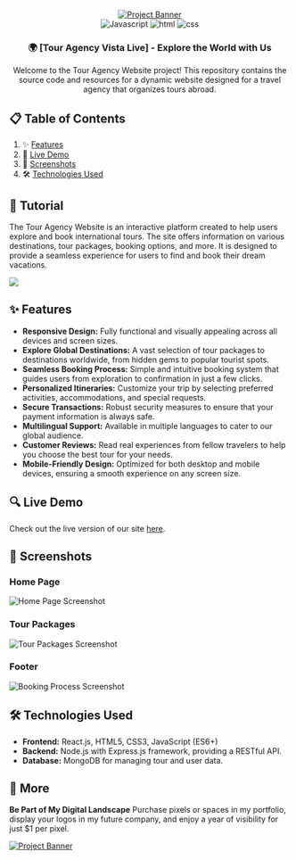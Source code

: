<div align="center">
  <br />
    <a href="https://youtu.be/zfAb95tJvZQ" target="_blank">
      <img src="https://res.cloudinary.com/dqiss9gyu/image/upload/v1724145670/personal/pff9h0yx7ll3rvbd80xz.jpg" alt="Project Banner">
    </a>
  <br />

  <div>
    <img src="https://res.cloudinary.com/dqiss9gyu/image/upload/v1724138962/personal/tctavtg2kblw60ost8ol.svg" alt="Javascript" />
    <img src="https://res.cloudinary.com/dqiss9gyu/image/upload/v1724138962/personal/qvvcrph7llqdtsdg27v1.svg" alt="html" />
    <img src="https://res.cloudinary.com/dqiss9gyu/image/upload/v1724138961/personal/jf8v5e42haj2snuwa8vn.svg" alt="css" />
  </div>

  <h3 align="center">🌍 [Tour Agency Vista Live] - Explore the World with Us</h3>

   <div align="center">
       Welcome to the Tour Agency Website project! This repository contains the source code and resources for a dynamic website designed for a travel agency that organizes tours abroad.
    </div>
</div>

## <a name="table">📋 Table of Contents</a>

1. ✨ [Features](#features)
2. 🚀 [Live Demo](#live-demo)
3. 📸 [Screenshots](#screenshots)
4. 🛠️ [Technologies Used](#technologies-used)

## 🚨 Tutorial

The Tour Agency Website is an interactive platform created to help users explore and book international tours. The site offers information on various destinations, tour packages, booking options, and more. It is designed to provide a seamless experience for users to find and book their dream vacations.

<a href="https://vistalivetour.uz/" target="_blank"><img src="https://res.cloudinary.com/dqiss9gyu/image/upload/v1724141141/personal/wkigl2dlcfbgi9yxnyma.svg" /></a>

## <a name="features"> ✨ Features</a>

- **Responsive Design:** Fully functional and visually appealing across all devices and screen sizes.
- **Explore Global Destinations:** A vast selection of tour packages to destinations worldwide, from hidden gems to popular tourist spots.
- **Seamless Booking Process:** Simple and intuitive booking system that guides users from exploration to confirmation in just a few clicks.
- **Personalized Itineraries:** Customize your trip by selecting preferred activities, accommodations, and special requests.
- **Secure Transactions:** Robust security measures to ensure that your payment information is always safe.
- **Multilingual Support:** Available in multiple languages to cater to our global audience.
- **Customer Reviews:** Read real experiences from fellow travelers to help you choose the best tour for your needs.
- **Mobile-Friendly Design:** Optimized for both desktop and mobile devices, ensuring a smooth experience on any screen size.

## <a name="live-demo">🔍 Live Demo</a>

Check out the live version of our site [here](https://vistalivetour.uz).

## <a name="screenshots">📸 Screenshots</a>

### Home Page
![Home Page Screenshot](https://res.cloudinary.com/dqiss9gyu/image/upload/v1724132497/vista-live-tour/eibdarvfkvx4mcdrewco.png)

### Tour Packages
![Tour Packages Screenshot](https://res.cloudinary.com/dqiss9gyu/image/upload/v1724132492/vista-live-tour/crufpfxdfrft03alttmr.png)

### Footer
![Booking Process Screenshot](https://res.cloudinary.com/dqiss9gyu/image/upload/v1724132491/vista-live-tour/pqbdsoxlgvy63thicpbw.png)

## <a name="technologies-used">🛠️ Technologies Used</a>

- **Frontend:** React.js, HTML5, CSS3, JavaScript (ES6+)
- **Backend:** Node.js with Express.js framework, providing a RESTful API.
- **Database:** MongoDB for managing tour and user data.

## <a name="more">🚀 More</a>

**Be Part of My Digital Landscape**
Purchase pixels or spaces in my portfolio, display your logos in my future company, and enjoy a year of visibility for just $1 per pixel.

<a href="" target="_blank">
  <img src="https://res.cloudinary.com/dqiss9gyu/image/upload/v1724145650/personal/orxqkyqnayamkkalu8iq.jpg" alt="Project Banner">
</a>

#
